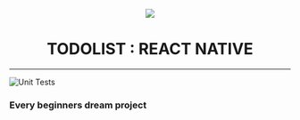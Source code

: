 <p align="center">
  <img src="https://external-content.duckduckgo.com/iu/?u=https%3A%2F%2Ftse1.mm.bing.net%2Fth%3Fid%3DOIP.Rq0xfnZCnCiOkeman7dPagHaEk%26pid%3DApi&f=1">
</p>

<h1 align="center">
  TODOLIST : REACT NATIVE
 </h1>

--------------------------------------------------------------------

![Unit Tests](https://github.com/Johnmiicheal/todolist/workflows/Unit%20Tests/badge.svg)






### Every beginners dream project

